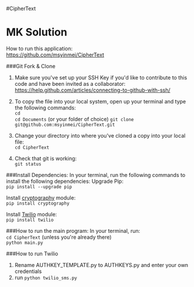 #CipherText
# MK Solution

How to run this application:  
https://github.com/msyinmei/CipherText 


###Git Fork & Clone
1. Make sure you've set up your SSH Key if you'd like to contribute to this code and have been invited as a collaborator: 
https://help.github.com/articles/connecting-to-github-with-ssh/ 
2. To copy the file into your local system, open up your terminal and type the following commands:  
```cd```  
```cd Documents``` (or your folder of choice)
```git clone git@github.com:msyinmei/CipherText.git```
   
3. Change your directory into where you've cloned a copy into your local file:  
```cd CipherText```

4. Check that git is working:  
```git status```

###Install Dependencies: 
In your terminal, run the following commands to install the following dependencies: 
Upgrade Pip:  
```pip install --upgrade pip```

Install [cryptography](https://cryptography.io/en/latest/) module:  
```pip install cryptography```
  
Install [Twilio](https://www.twilio.com/docs/libraries/python) module:  
```pip install twilio```  

###How to run the main program: 
In your terminal, run:  
```cd CipherText``` (unless you're already there)  
```python main.py```

###How to run Twilio
1. Rename AUTHKEY_TEMPLATE.py to AUTHKEYS.py and enter your own credentials
2. run ```python twilio_sms.py```
